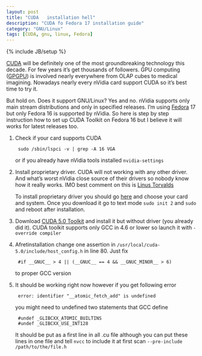 ```yaml
---
layout: post
title: "CUDA   installation hell"
description: "CUDA fo Fedora 17 installation guide"
category: "GNU/Linux" 
tags: [CUDA, gnu, linux, Fedora]
---
```

{% include JB/setup %} 	 


[CUDA](http://www.nvidia.pl/object/cuda_home_new_pl.html) will be definitely one of the most groundbreaking technology this decade. For few years it’s get thousands of followers. GPU computing ([GPGPU](http://en.wikipedia.org/wiki/GPGPU)) is involved nearly everywhere from OLAP cubes to medical imagining. Nowadays nearly every nVidia card support CUDA so it’s best time to try it.


But hold on. Does it support GNU/Linux? Yes and no. nVidia supports only main stream distributions and only in specified releases. I’m using [Fedora](http://fedoraproject.org/pl/) 17 but only Fedora 16 is supported by nVidia. So here is step by step instruction how to set up CUDA Toolkit on Fedora 16 but I believe it will works for latest releases too.


1. Check if your card supports CUDA

		sudo /sbin/lspci -v | grep -A 16 VGA

	or if you already have nVidia tools installed `nvidia-settings`

2. Install proprietary driver. CUDA will not working with any other driver. And what’s worst nVidia close source of their drivers so nobody know how it really works. IMO best comment on this is [Linus Torvalds](http://youtu.be/IVpOyKCNZYw?t=1m45s)

	To install proprietary driver you should go [here](http://www.geforce.com/drivers) and choose your card and system. Once you download it go to text mode `sudo init 2` and `sudo ` and reboot after installation.

3. Download [CUDA 5.0 Toolkit](https://developer.nvidia.com/cuda-downloads) and install it but without driver (you already did it). CUDA toolkit supports only GCC in 4.6 or lower so launch it with `-override compiler`

4. Afretinstallation change one assertion in `/usr/local/cuda-5.0/include/host_config.h` in line 80. Just fix

		#if __GNUC__ > 4 || (__GNUC__ == 4 && __GNUC_MINOR__ > 6)

	to proper GCC version	

5. It should be working right now however if you get following error

		error: identifier "__atomic_fetch_add" is undefined

	you might need to undefined two statements that GCC define

		#undef _GLIBCXX_ATOMIC_BUILTINS
		#undef _GLIBCXX_USE_INT128


	It should be put as a first line in all .cu file although you can put these lines in one  file and tell `nvcc` to include it at first scan `--pre-include /path/to/the/file.h`
